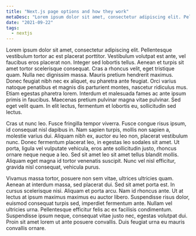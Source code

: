 ```yaml
---
title: "Next.js page options and how they work"
metaDesc: "Lorem ipsum dolor sit amet, consectetur adipiscing elit. Pellentesque vestibulum tortor ac est placerat porttitor. Vestibulum volutpat est ante, vel faucibus eros placerat non. Integer sed lobortis tellus."
date: "2021-09-22"
tags:
  - nextjs
---
```


Lorem ipsum dolor sit amet, consectetur adipiscing elit. Pellentesque vestibulum tortor ac est placerat porttitor. Vestibulum volutpat est ante, vel faucibus eros placerat non. Integer sed lobortis tellus. Aenean et turpis sit amet tortor scelerisque consequat. Cras a rhoncus velit, eget tristique quam. Nulla nec dignissim massa. Mauris pretium hendrerit maximus. Donec feugiat nibh nec ex aliquet, eu pharetra ante feugiat. Orci varius natoque penatibus et magnis dis parturient montes, nascetur ridiculus mus. Etiam egestas pharetra lorem. Interdum et malesuada fames ac ante ipsum primis in faucibus. Maecenas pretium pulvinar magna vitae pulvinar. Sed eget velit quam. In elit lectus, fermentum et lobortis eu, sollicitudin sed lectus.

Cras ut nunc leo. Fusce fringilla tempor viverra. Fusce congue risus ipsum, id consequat nisl dapibus in. Nam sapien turpis, mollis non sapien a, molestie varius dui. Aliquam nibh ex, auctor eu leo non, placerat vestibulum nunc. Donec fermentum placerat leo, in egestas leo sodales sit amet. Ut porta, ligula vel vulputate vehicula, eros ante sollicitudin justo, rhoncus ornare neque neque a leo. Sed sit amet leo sit amet tellus blandit mollis. Aliquam eget magna id tortor venenatis suscipit. Nunc vel nisl efficitur, gravida nisl consequat, vehicula purus.

Vivamus massa tortor, posuere non sem vitae, ultrices ultricies quam. Aenean at interdum massa, sed placerat dui. Sed sit amet porta est. In cursus scelerisque nisi. Aliquam et porta arcu. Nam id rhoncus ante. Ut at lectus at ipsum maximus maximus eu auctor libero. Suspendisse risus dolor, euismod consequat turpis sed, imperdiet fermentum ante. Nullam vel ultricies urna. Pellentesque efficitur felis ac ex facilisis condimentum. Suspendisse ipsum neque, consequat vitae justo nec, egestas volutpat dui. Proin sit amet lorem ut ante posuere convallis. Duis feugiat urna eu mauris convallis ornare.
